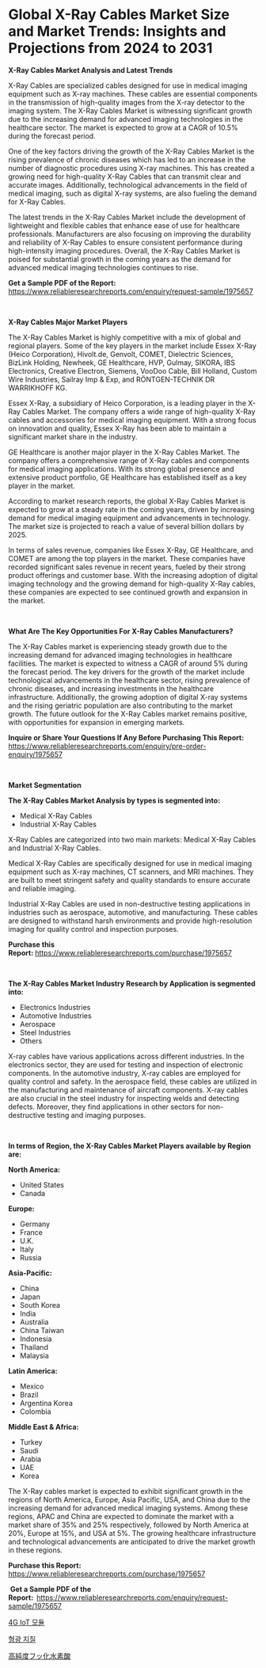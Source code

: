 <p><h1>Global X-Ray Cables Market Size and Market Trends: Insights and Projections from 2024 to 2031</h1></p><p><strong>X-Ray Cables Market Analysis and Latest Trends</strong></p>
<p><p>X-Ray Cables are specialized cables designed for use in medical imaging equipment such as X-ray machines. These cables are essential components in the transmission of high-quality images from the X-ray detector to the imaging system. The X-Ray Cables Market is witnessing significant growth due to the increasing demand for advanced imaging technologies in the healthcare sector. The market is expected to grow at a CAGR of 10.5% during the forecast period.</p><p>One of the key factors driving the growth of the X-Ray Cables Market is the rising prevalence of chronic diseases which has led to an increase in the number of diagnostic procedures using X-ray machines. This has created a growing need for high-quality X-Ray Cables that can transmit clear and accurate images. Additionally, technological advancements in the field of medical imaging, such as digital X-ray systems, are also fueling the demand for X-Ray Cables.</p><p>The latest trends in the X-Ray Cables Market include the development of lightweight and flexible cables that enhance ease of use for healthcare professionals. Manufacturers are also focusing on improving the durability and reliability of X-Ray Cables to ensure consistent performance during high-intensity imaging procedures. Overall, the X-Ray Cables Market is poised for substantial growth in the coming years as the demand for advanced medical imaging technologies continues to rise.</p></p>
<p><strong>Get a Sample PDF of the Report:&nbsp;</strong> <a href="https://www.reliableresearchreports.com/enquiry/request-sample/1975657">https://www.reliableresearchreports.com/enquiry/request-sample/1975657</a></p>
<p>&nbsp;</p>
<p><strong>X-Ray Cables Major Market Players</strong></p>
<p><p>The X-Ray Cables Market is highly competitive with a mix of global and regional players. Some of the key players in the market include Essex X-Ray (Heico Corporation), Hivolt.de, Genvolt, COMET, Dielectric Sciences, BizLink Holding, Newheek, GE Healthcare, HVP, Gulmay, SIKORA, IBS Electronics, Creative Electron, Siemens, VooDoo Cable, Bill Holland, Custom Wire Industries, Sailray Imp & Exp, and RÖNTGEN-TECHNIK DR WARRIKHOFF KG.</p><p>Essex X-Ray, a subsidiary of Heico Corporation, is a leading player in the X-Ray Cables Market. The company offers a wide range of high-quality X-Ray cables and accessories for medical imaging equipment. With a strong focus on innovation and quality, Essex X-Ray has been able to maintain a significant market share in the industry.</p><p>GE Healthcare is another major player in the X-Ray Cables Market. The company offers a comprehensive range of X-Ray cables and components for medical imaging applications. With its strong global presence and extensive product portfolio, GE Healthcare has established itself as a key player in the market.</p><p>According to market research reports, the global X-Ray Cables Market is expected to grow at a steady rate in the coming years, driven by increasing demand for medical imaging equipment and advancements in technology. The market size is projected to reach a value of several billion dollars by 2025.</p><p>In terms of sales revenue, companies like Essex X-Ray, GE Healthcare, and COMET are among the top players in the market. These companies have recorded significant sales revenue in recent years, fueled by their strong product offerings and customer base. With the increasing adoption of digital imaging technology and the growing demand for high-quality X-Ray cables, these companies are expected to see continued growth and expansion in the market.</p></p>
<p>&nbsp;</p>
<p><strong>What Are The Key Opportunities For X-Ray Cables Manufacturers?</strong></p>
<p><p>The X-Ray Cables market is experiencing steady growth due to the increasing demand for advanced imaging technologies in healthcare facilities. The market is expected to witness a CAGR of around 5% during the forecast period. The key drivers for the growth of the market include technological advancements in the healthcare sector, rising prevalence of chronic diseases, and increasing investments in the healthcare infrastructure. Additionally, the growing adoption of digital X-ray systems and the rising geriatric population are also contributing to the market growth. The future outlook for the X-Ray Cables market remains positive, with opportunities for expansion in emerging markets.</p></p>
<p><strong>Inquire or Share Your Questions If Any Before Purchasing This Report:</strong> <a href="https://www.reliableresearchreports.com/enquiry/pre-order-enquiry/1975657">https://www.reliableresearchreports.com/enquiry/pre-order-enquiry/1975657</a></p>
<p>&nbsp;</p>
<p><strong>Market Segmentation</strong></p>
<p><strong>The X-Ray Cables Market Analysis by types is segmented into:</strong></p>
<p><ul><li>Medical X-Ray Cables</li><li>Industrial X-Ray Cables</li></ul></p>
<p><p>X-Ray Cables are categorized into two main markets: Medical X-Ray Cables and Industrial X-Ray Cables. </p><p>Medical X-Ray Cables are specifically designed for use in medical imaging equipment such as X-ray machines, CT scanners, and MRI machines. They are built to meet stringent safety and quality standards to ensure accurate and reliable imaging.</p><p>Industrial X-Ray Cables are used in non-destructive testing applications in industries such as aerospace, automotive, and manufacturing. These cables are designed to withstand harsh environments and provide high-resolution imaging for quality control and inspection purposes.</p></p>
<p><strong>Purchase this Report:&nbsp;</strong><a href="https://www.reliableresearchreports.com/purchase/1975657">https://www.reliableresearchreports.com/purchase/1975657</a></p>
<p>&nbsp;</p>
<p><strong>The X-Ray Cables Market Industry Research by Application is segmented into:</strong></p>
<p><ul><li>Electronics Industries</li><li>Automotive Industries</li><li>Aerospace</li><li>Steel Industries</li><li>Others</li></ul></p>
<p><p>X-ray cables have various applications across different industries. In the electronics sector, they are used for testing and inspection of electronic components. In the automotive industry, X-ray cables are employed for quality control and safety. In the aerospace field, these cables are utilized in the manufacturing and maintenance of aircraft components. X-ray cables are also crucial in the steel industry for inspecting welds and detecting defects. Moreover, they find applications in other sectors for non-destructive testing and imaging purposes.</p></p>
<p>&nbsp;</p>
<p><strong>In terms of Region, the X-Ray Cables Market Players available by Region are:</strong></p>
<p>
    <p> <strong> North America: </strong>
        <ul>
            <li>United States</li>
            <li>Canada</li>
        </ul>
        </p> 
    <p> <strong> Europe: </strong>
        <ul>
            <li>Germany</li>
            <li>France</li>
            <li>U.K.</li>
            <li>Italy</li>
            <li>Russia</li>
        </ul>
        </p> 
    <p> <strong> Asia-Pacific: </strong>
        <ul>
            <li>China</li>
            <li>Japan</li>
            <li>South Korea</li>
            <li>India</li>
            <li>Australia</li>
            <li>China Taiwan</li>
            <li>Indonesia</li>
            <li>Thailand</li>
            <li>Malaysia</li>
        </ul>
        </p> 
    <p> <strong> Latin America: </strong>
        <ul>
            <li>Mexico</li>
            <li>Brazil</li>
            <li>Argentina Korea</li>
            <li>Colombia</li>
        </ul>
        </p> 
    <p> <strong> Middle East & Africa: </strong>
        <ul>
            <li>Turkey</li>
            <li>Saudi</li>
            <li>Arabia</li>
            <li>UAE</li>
            <li>Korea</li>
        </ul>
    </p>
    </p>
<p><p>The X-Ray cables market is expected to exhibit significant growth in the regions of North America, Europe, Asia Pacific, USA, and China due to the increasing demand for advanced medical imaging systems. Among these regions, APAC and China are expected to dominate the market with a market share of 35% and 25% respectively, followed by North America at 20%, Europe at 15%, and USA at 5%. The growing healthcare infrastructure and technological advancements are anticipated to drive the market growth in these regions.</p></p>
<p><strong>Purchase this Report: </strong><a href="https://www.reliableresearchreports.com/purchase/1975657">https://www.reliableresearchreports.com/purchase/1975657</a></p>
<p>&nbsp;<strong>Get a Sample PDF of the Report:&nbsp;&nbsp;</strong><a href="https://www.reliableresearchreports.com/enquiry/request-sample/1975657">https://www.reliableresearchreports.com/enquiry/request-sample/1975657</a></p>
<p><strong></strong></p>
<p><p><a href="https://github.com/Elenrrera7685/Market-Research-Report-List-1/blob/main/590684613145.md">4G IoT 모듈</a></p><p><a href="https://github.com/sammyUltyylrich9067856/Market-Research-Report-List-1/blob/main/419949113146.md">형광 지질</a></p><p><a href="https://github.com/ReyesKohler20231/Market-Research-Report-List-1/blob/main/419065714089.md">高純度フッ化水素酸</a></p></p>